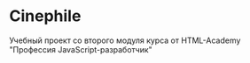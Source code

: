# Cinephile
Учебный проект со второго модуля курса от HTML-Academy "Профессия JavaScript-разработчик"
